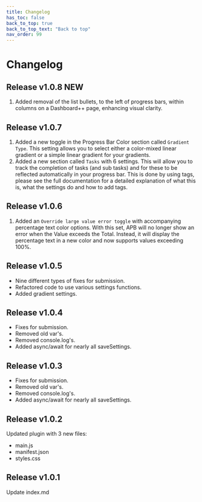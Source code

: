 ```yaml
---
title: Changelog
has_toc: false
back_to_top: true
back_to_top_text: "Back to top"
nav_order: 99
---
```


# Changelog

## Release v1.0.8  <span class="label label-green">NEW</span>
1. Added removal of the list bullets, to the left of progress bars, within columns on a Dashboard++ page, enhancing visual clarity.

## Release v1.0.7
1. Added a new toggle in the Progress Bar Color section called `Gradient Type`. This setting allows you to select either a color-mixed linear gradient or a simple linear gradient for your gradients.
2. Added a new section called `Tasks` with 6 settings.
This will allow you to track the completion of tasks (and sub tasks) and for these to be reflected automatically in your progress bar.
This is done by using tags, please see the full documentation for a detailed explanation of what this is, what the settings do and how to add tags.

## Release v1.0.6
1. Added an `Override large value error toggle` with accompanying percentage text color options.
With this set, APB will no longer show an error when the Value exceeds the Total. Instead, it will display the percentage text in a new color and now supports values exceeding 100%.

## Release v1.0.5
- Nine different types of fixes for submission.
- Refactored code to use various settings functions.
- Added gradient settings.

## Release v1.0.4
- Fixes for submission.
- Removed old var's.
- Removed console.log's.
- Added async/await for nearly all saveSettings.

## Release v1.0.3
- Fixes for submission.
- Removed old var's.
- Removed console.log's.
- Added async/await for nearly all saveSettings.

## Release v1.0.2
Updated plugin with 3 new files:
- main.js
- manifest.json
- styles.css

## Release v1.0.1
Update index.md


